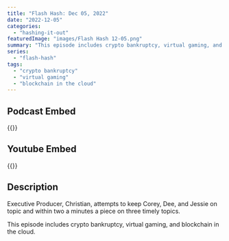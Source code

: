 ```yaml
---
title: "Flash Hash: Dec 05, 2022"
date: "2022-12-05"
categories: 
  - "hashing-it-out"
featuredImage: "images/Flash Hash 12-05.png"
summary: "This episode includes crypto bankruptcy, virtual gaming, and blockchain in the cloud."
series:
  - "flash-hash"
tags: 
  - "crypto bankruptcy"
  - "virtual gaming"
  - "blockchain in the cloud"
---
```



## Podcast Embed
{{<podcast-embed url="https://player.simplecast.com/8e1da6b6-20f7-48ff-a030-eab5d94af6d1?dark=false&color=EE6E04">}}

## Youtube Embed
{{<youtube kMoycmr9r_Y>}}

## Description
Executive Producer, Christian, attempts to keep Corey, Dee, and Jessie on topic and within two a minutes a piece on three timely topics.

This episode includes crypto bankruptcy, virtual gaming, and blockchain in the cloud.
